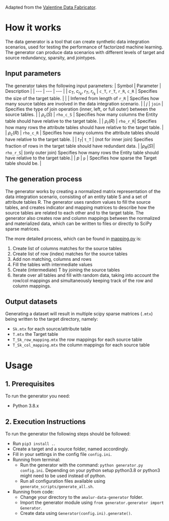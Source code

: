 Adapted from the [Valentine Data Fabricator](https://github.com/delftdata/valentine-data-fabricator).
# How it works
The data generator is a tool that can create synthetic data integration scenarios, used for testing the performance of factorized machine learning. The generator can produce data scenarios with different levels of target and source redundancy, sparsity, and jointypes.

## Input parameters
The generator takes the following input parameters:
| Symbol | Parameter | Description |
| --- | --- | --- |
| $c_{T}$, $c_{r_k}$, $r_T$, $r_{r_k}$ | `c_T`, `r_T`, `r_R`, `c_R` | Specifies the size of the target table. |
|  | Inferred from length of `r_R` | Specifies how many source tables are involved in the data integration scenario. |
| $j$ | `join` |  Specifies the type of join operation (inner, left, or full outer) between the source tables. |
| $\rho_c(S)$ | `rho_c_S`  | Specifies how many columns the Entity table should have relative to the target table. |
| $\rho_r(R)$  | `rho_r_R`| Specifies how many rows the attribute tables should have relative to the target table. |
| $\rho_c(R)$ | `rho_c_R` | Specifies how many columns the attribute tables should have relative to the target table. |
| $t_T$| `t_T` | (not for inner join) Specifies fraction of rows in the target table should have redundant data. |
|$\rho_R(S)$| `rho_r_S`| (only outer join) Specifies how many rows the Entity table should have relative to the target table.|
| $p$ | `p` | Specifies how sparse the Target table should be. |


## The generation process
The generator works by creating a normalized matrix representation of the data integration scenario, consisting of an entity table S and a set of attribute tables R. The generator uses random values to fill the source tables, and creates indicator and mapping matrices to describe how the source tables are related to each other and to the target table. The generator also creates row and column mappings between the normalized and materialized data, which can be written to files or directly to SciPy sparse matrices. 

The more detailed process, which can be found in [mapping.py](generator/mapping.py) is:
1. Create list of columns matches for the source tables
2. Create list of row (index) matches for the source tables
3. Add non matching, columns and rows
4. Fill the tables with intermediate values
5. Create (intermediate) T by joining the source tables
6. Iterate over all tables and fill with random data, taking into account the row/col mappings and simultaneously keeping track of the row and column mappings.


## Output datasets
Generating a dataset will result in multiple scipy sparse matrices (`.mtx`) being written to the target directory, namely:
- `Sk.mtx` for each source/attribute table
- `T.mtx` the Target table
- `T_Sk_row_mapping.mtx` the row mappings for each source table
- `T_Sk_col_mapping.mtx` the column mappings for each source table

# Usage
##  1. <a name='Prerequisites'></a>Prerequisites

To run the generator you need:

- Python 3.8.x

##  2. <a name='ExecutionInstructions'></a>Execution Instructions

To run the generator the following steps should be followed:

- Run `pip3 install .`.
- Create a target and a source folder, named accordingly.
- Fill in your settings in the config file `config.ini`.
- Running from terminal:
    - Run the generator with the command: `python generator.py config.ini`. Depending on your python setup python3.8 or python3 might need to be used instead of python.
    - Run all configuration files available using `generate_scripts/generate_all.sh`.
- Running from code:
    - Change your directory to the `amalur-data-generator` folder.
    - Import the generator module using `from generator.generator import Generator`.
    - Create data using `Generator(config.ini).generate()`.




